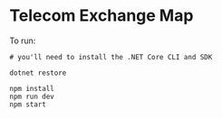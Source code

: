 # Telecom Exchange Map

To run:
```
# you'll need to install the .NET Core CLI and SDK

dotnet restore

npm install
npm run dev
npm start
```
